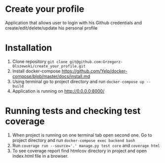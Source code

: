 # Create your profile
Application that allows user to login with his Github credentials and create/edit/delete/update his personal profile

# Installation
1. Clone repository ```git clone git@github.com:Grzegorz-Olszewski/create_your_profile.git```
2. Install docker-compose https://github.com/Yelp/docker-compose/blob/master/docs/install.md
3. Using terminal go to project directory and run ```docker-compose up --build```
4. Application is running on http://0.0.0.0:8000/ 


# Running tests and checking test coverage

1. When project is running on one terminal tab open second one. Go to project directory and run ```docker-compose exec backend bash```
2. Run ```coverage run --source='.' manage.py test core``` and ```coverage html ```
3. To see coverage report find htmlcov directory in project and open index.html file in a browser.
